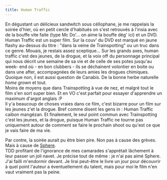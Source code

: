 ```yaml
---
title: Human Traffic
---
```


En dégustant un délicieux sandwitch sous céllophane, je me rappelais la soirée
d'hier, où en petit cercle d'habitués on s'est retrouvés à l'insia avec de la
bouffe vite faite (type Mc Do'... on aime la bouffe dég' ici) et un DVD.  
Human Traffic est un super film. Sur la couv' du DVD est marqué en jaune
flashy au-dessus du titre : "dans la veine de Trainspotting" ou un truc dans
ce genre. Mouais, je restais assez sceptique... Sur les grands axes, human
traffic c'est des jeunes, de la drogue, et la voix off du personnage principal
qui nous décrit une semaine de sa vie et de celle de ses potes jusqu'au week-
end où - en bon clubbers - ils se déchainent volontier en boite ou dans une
after, accompagnées de leurs amies les drogues chimiques. Quoique non, il est
aussi question de Canabis. De la bonne herbe naturelle _home grown_ et tout.  
Moins de moyens que dans Trainspotting à vue de nez, et malgré tout le film
s'en sort super bien. Et en VO c'est parfait pour essayer d'apprendre un
maximum d'argot anglais :P  
Il y'a beaucoup de choses vraies dans ce film, c'est bizarre pour un film sur
les jeunes z'et la drogue. Bref comme disent les gens in : Human Traffic
caibon mangézan. Et finalement, le seul point commun avec Trainspotting c'est
les jeunes, et la drogue, puisque Human Traffic ne tourne pas uniquement
autour de comment se faire le prochain shoot ou qu'est ce que je vais faire de
ma vie.

Par contre, la soirée aurait pu être bien pire. Non pas à cause des grèves.
Mais à cause de
[Sphere](http://www.allocine.fr/film/fichefilm_gen_cfilm=16650.html).  
TDD profitant de l'ignorance de mes camarades s'apprétait lâchement à leur
passer un joli navet. Je précise tout de même : je n'ai pas aimé Sphere. J'ai
failli m'endormir devant. Je lirai peut-être le livre un jour pour découvrir à
quel point l'auteur a éventuellement du talent, mais pour moi le film n'en
vaut vraiment pas la peine.

